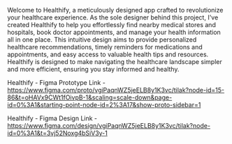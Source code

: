 Welcome to Healthify, a meticulously designed app crafted to revolutionize your healthcare experience. As the sole designer behind this project, I've created Healthify to help you effortlessly find nearby medical stores and hospitals, book doctor appointments, and manage your health information all in one place. This intuitive design aims to provide personalized healthcare recommendations, timely reminders for medications and appointments, and easy access to valuable health tips and resources. Healthify is designed to make navigating the healthcare landscape simpler and more efficient, ensuring you stay informed and healthy.

Healthify - Figma Prototype Link - https://www.figma.com/proto/vgiPaqnWZ5jeELB8y1K3vc/tilak?node-id=15-86&t=oHAVx9CWt1fOivpB-1&scaling=scale-down&page-id=0%3A1&starting-point-node-id=2%3A17&show-proto-sidebar=1

Healthify - Figma Design Link - https://www.figma.com/design/vgiPaqnWZ5jeELB8y1K3vc/tilak?node-id=0%3A1&t=3vj52Noxg4bSiV3y-1
